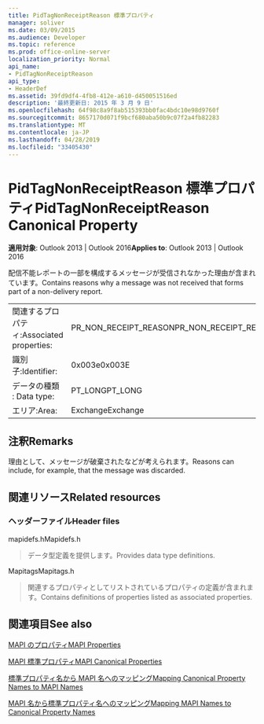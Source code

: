 ```yaml
---
title: PidTagNonReceiptReason 標準プロパティ
manager: soliver
ms.date: 03/09/2015
ms.audience: Developer
ms.topic: reference
ms.prod: office-online-server
localization_priority: Normal
api_name:
- PidTagNonReceiptReason
api_type:
- HeaderDef
ms.assetid: 39fd9df4-4fb8-412e-a610-d450051516ed
description: '最終更新日: 2015 年 3 月 9 日'
ms.openlocfilehash: 64f98c8a9f8ab515393bb0fac4bdc10e98d9760f
ms.sourcegitcommit: 8657170d071f9bcf680aba50b9c07f2a4fb82283
ms.translationtype: MT
ms.contentlocale: ja-JP
ms.lasthandoff: 04/28/2019
ms.locfileid: "33405430"
---
```

# <a name="pidtagnonreceiptreason-canonical-property"></a><span data-ttu-id="9d340-103">PidTagNonReceiptReason 標準プロパティ</span><span class="sxs-lookup"><span data-stu-id="9d340-103">PidTagNonReceiptReason Canonical Property</span></span>

  
  
<span data-ttu-id="9d340-104">**適用対象**: Outlook 2013 | Outlook 2016</span><span class="sxs-lookup"><span data-stu-id="9d340-104">**Applies to**: Outlook 2013 | Outlook 2016</span></span> 
  
<span data-ttu-id="9d340-105">配信不能レポートの一部を構成するメッセージが受信されなかった理由が含まれています。</span><span class="sxs-lookup"><span data-stu-id="9d340-105">Contains reasons why a message was not received that forms part of a non-delivery report.</span></span>
  
|||
|:-----|:-----|
|<span data-ttu-id="9d340-106">関連するプロパティ:</span><span class="sxs-lookup"><span data-stu-id="9d340-106">Associated properties:</span></span>  <br/> |<span data-ttu-id="9d340-107">PR_NON_RECEIPT_REASON</span><span class="sxs-lookup"><span data-stu-id="9d340-107">PR_NON_RECEIPT_REASON</span></span>  <br/> |
|<span data-ttu-id="9d340-108">識別子:</span><span class="sxs-lookup"><span data-stu-id="9d340-108">Identifier:</span></span>  <br/> |<span data-ttu-id="9d340-109">0x003e</span><span class="sxs-lookup"><span data-stu-id="9d340-109">0x003E</span></span>  <br/> |
|<span data-ttu-id="9d340-110">データの種類 : </span><span class="sxs-lookup"><span data-stu-id="9d340-110">Data type:</span></span>  <br/> |<span data-ttu-id="9d340-111">PT_LONG</span><span class="sxs-lookup"><span data-stu-id="9d340-111">PT_LONG</span></span>  <br/> |
|<span data-ttu-id="9d340-112">エリア:</span><span class="sxs-lookup"><span data-stu-id="9d340-112">Area:</span></span>  <br/> |<span data-ttu-id="9d340-113">Exchange</span><span class="sxs-lookup"><span data-stu-id="9d340-113">Exchange</span></span>  <br/> |
   
## <a name="remarks"></a><span data-ttu-id="9d340-114">注釈</span><span class="sxs-lookup"><span data-stu-id="9d340-114">Remarks</span></span>

<span data-ttu-id="9d340-115">理由として、メッセージが破棄されたなどが考えられます。</span><span class="sxs-lookup"><span data-stu-id="9d340-115">Reasons can include, for example, that the message was discarded.</span></span>
  
## <a name="related-resources"></a><span data-ttu-id="9d340-116">関連リソース</span><span class="sxs-lookup"><span data-stu-id="9d340-116">Related resources</span></span>

### <a name="header-files"></a><span data-ttu-id="9d340-117">ヘッダーファイル</span><span class="sxs-lookup"><span data-stu-id="9d340-117">Header files</span></span>

<span data-ttu-id="9d340-118">mapidefs.h</span><span class="sxs-lookup"><span data-stu-id="9d340-118">Mapidefs.h</span></span>
  
> <span data-ttu-id="9d340-119">データ型定義を提供します。</span><span class="sxs-lookup"><span data-stu-id="9d340-119">Provides data type definitions.</span></span>
    
<span data-ttu-id="9d340-120">Mapitags</span><span class="sxs-lookup"><span data-stu-id="9d340-120">Mapitags.h</span></span>
  
> <span data-ttu-id="9d340-121">関連するプロパティとしてリストされているプロパティの定義が含まれます。</span><span class="sxs-lookup"><span data-stu-id="9d340-121">Contains definitions of properties listed as associated properties.</span></span>
    
## <a name="see-also"></a><span data-ttu-id="9d340-122">関連項目</span><span class="sxs-lookup"><span data-stu-id="9d340-122">See also</span></span>



[<span data-ttu-id="9d340-123">MAPI のプロパティ</span><span class="sxs-lookup"><span data-stu-id="9d340-123">MAPI Properties</span></span>](mapi-properties.md)
  
[<span data-ttu-id="9d340-124">MAPI 標準プロパティ</span><span class="sxs-lookup"><span data-stu-id="9d340-124">MAPI Canonical Properties</span></span>](mapi-canonical-properties.md)
  
[<span data-ttu-id="9d340-125">標準プロパティ名から MAPI 名へのマッピング</span><span class="sxs-lookup"><span data-stu-id="9d340-125">Mapping Canonical Property Names to MAPI Names</span></span>](mapping-canonical-property-names-to-mapi-names.md)
  
[<span data-ttu-id="9d340-126">MAPI 名から標準プロパティ名へのマッピング</span><span class="sxs-lookup"><span data-stu-id="9d340-126">Mapping MAPI Names to Canonical Property Names</span></span>](mapping-mapi-names-to-canonical-property-names.md)

